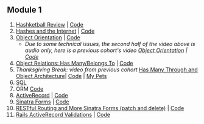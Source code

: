 ## Module 1
1. [Hashketball Review](http://youtu.be/n1wlq-XM8SM) | [Code](https://gist.github.com/alexgriff/9f3e5cccd2b851aa049095190793d4bb)
2. [Hashes and the Internet](http://youtu.be/I_OUggzn888) | [Code](https://gist.github.com/alexgriff/f93188183bf6aa3a58c2fea114c51eaa)
3. [Object Orientation](https://www.youtube.com/watch?v=pUsQzuMxDp0&feature=youtu.be) | [Code](https://github.com/learn-co-curriculum/web-112017-oo-intro)
   * _Due to some technical issues, the second half of the video above is audio only, here is a previous cohort's video [Object Orientation](http://youtu.be/1kS042xdn8E) | [Code](https://github.com/learn-co-curriculum/web-082817-intro-to-oo)_
4. [Object Relations: Has Many/Belongs To](http://youtu.be/oXjcnk5tn3g) | [Code](https://github.com/learn-co-curriculum/web-112017-object-relations/)
5. _Thanksgiving Break: video from previous cohort_ [Has Many Through and Object Architecture](http://youtu.be/CCczH9EL_Uw)| [Code](https://github.com/learn-co-curriculum/oo-relations-web-082817) | [My Pets](https://github.com/learn-co-curriculum/my-pets-redo-082817) 
6. [SQL](https://youtu.be/tMDiocREXYE)
7. ORM [Code](https://github.com/learn-co-students/web-112017/tree/master/orm)
8. [ActiveRecord](https://youtu.be/UDv6n9ryFXs) | [Code](https://github.com/learn-co-students/web-112017/tree/master/3_activerecord)
9. [Sinatra Forms](https://youtu.be/4IQb4apZQAU) |  [Code](https://github.com/learn-co-students/web-112017/tree/master/6_sinatra_forms)
10. [RESTful Routing and More Sinatra Forms (patch and delete)](https://youtu.be/ZwhaXjBP3zw) | [Code](https://github.com/learn-co-students/web-112017/tree/master/7_sinatra_authors/worsereads)
11. [Rails ActiveRecord Validations]() | [Code](https://github.com/learn-co-students/web-112017/tree/master/10_rails_forms/pretzelstore)
